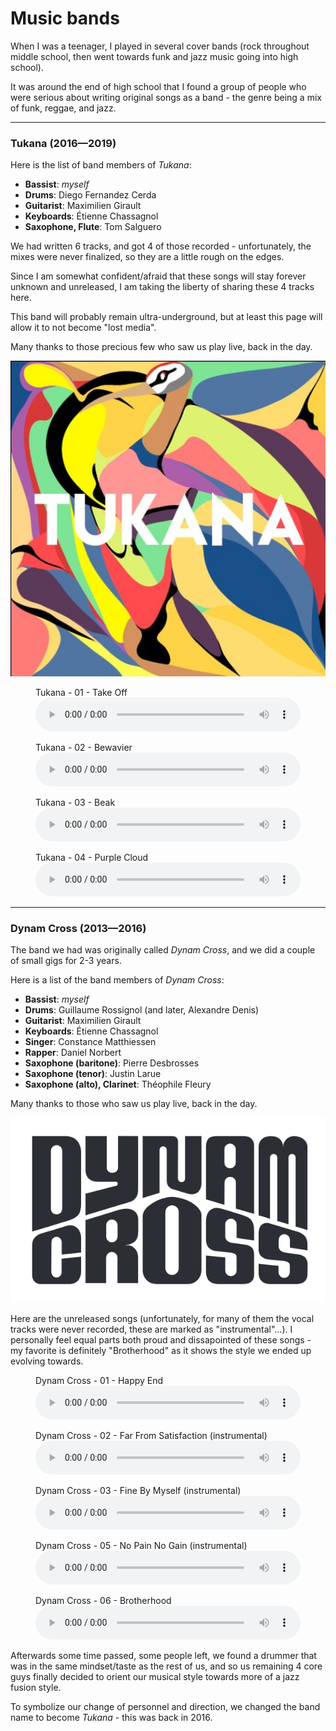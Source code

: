 
# Music bands

When I was a teenager, I played in several cover bands (rock throughout middle school, then went towards funk and jazz music going into high school).

It was around the end of high school that I found a group of people who were serious about writing original songs as a band - the genre being a mix of funk, reggae, and jazz.

---

### Tukana (2016—2019)

Here is the list of band members of *Tukana*:

- **Bassist**: *myself*
- **Drums**: Diego Fernandez Cerda
- **Guitarist**: Maximilien Girault
- **Keyboards**: Étienne Chassagnol
- **Saxophone, Flute**: Tom Salguero

We had written 6 tracks, and got 4 of those recorded - unfortunately, the mixes were never finalized, so they are a little rough on the edges.

Since I am somewhat confident/afraid that these songs will stay forever unknown and unreleased, I am taking the liberty of sharing these 4 tracks here.

This band will probably remain ultra-underground, but at least this page will allow it to not become "lost media".

Many thanks to those precious few who saw us play live, back in the day.

![](tukana/cover.jpg)

<figure><figcaption>Tukana - 01 - Take Off</figcaption>
<audio  src="tukana/Tukana - 01 - Take Off.mp3" controls style="width:100%;">
	<a href="tukana/Tukana - 01 - Take Off.mp3">Download</a></audio>
</figure>

<figure><figcaption>Tukana - 02 - Bewavier</figcaption>
<audio  src="tukana/Tukana - 02 - Bewavier.mp3" controls style="width:100%;">
	<a href="tukana/Tukana - 02 - Bewavier.mp3">Download</a></audio>
</figure>

<figure><figcaption>Tukana - 03 - Beak</figcaption>
<audio  src="tukana/Tukana - 03 - Beak.mp3" controls style="width:100%;">
	<a href="tukana/Tukana - 03 - Beak.mp3">Download</a></audio>
</figure>

<figure><figcaption>Tukana - 04 - Purple Cloud</figcaption>
<audio  src="tukana/Tukana - 04 - Purple Cloud.mp3" controls style="width:100%;">
	<a href="tukana/Tukana - 04 - Purple Cloud.mp3">Download</a></audio>
</figure>

---

### Dynam Cross (2013—2016)

The band we had was originally called *Dynam Cross*, and we did a couple of small gigs for 2-3 years.

Here is a list of the band members of *Dynam Cross*:

- **Bassist**: *myself*
- **Drums**: Guillaume Rossignol (and later, Alexandre Denis)
- **Guitarist**: Maximilien Girault
- **Keyboards**: Étienne Chassagnol
- **Singer**: Constance Matthiessen
- **Rapper**: Daniel Norbert
- **Saxophone (baritone)**: Pierre Desbrosses
- **Saxophone (tenor)**: Justin Larue
- **Saxophone (alto), Clarinet**: Théophile Fleury

Many thanks to those who saw us play live, back in the day.

![](dynam-cross/logo.png)

Here are the unreleased songs (unfortunately, for many of them the vocal tracks were never recorded, these are marked as "instrumental"...).
I personally feel equal parts both proud and dissapointed of these songs - my favorite is definitely "Brotherhood" as it shows the style we ended up evolving towards.

<figure>     <figcaption>Dynam Cross - 01 - Happy End</figcaption>
<audio  src="dynam-cross/Dynam Cross - 01 - Happy End.mp3" controls style="width:100%;">
	<a href="dynam-cross/Dynam Cross - 01 - Happy End.mp3">Download</a></audio>
</figure>

<figure>     <figcaption>Dynam Cross - 02 - Far From Satisfaction (instrumental)</figcaption>
<audio  src="dynam-cross/Dynam Cross - 02 - Far From Satisfaction (instrumental).mp3" controls style="width:100%;">
	<a href="dynam-cross/Dynam Cross - 02 - Far From Satisfaction (instrumental).mp3">Download</a></audio>
</figure>

<figure>     <figcaption>Dynam Cross - 03 - Fine By Myself (instrumental)</figcaption>
<audio  src="dynam-cross/Dynam Cross - 03 - Fine By Myself (instrumental).mp3" controls style="width:100%;">
	<a href="dynam-cross/Dynam Cross - 03 - Fine By Myself (instrumental).mp3">Download</a></audio>
</figure>

<figure>     <figcaption>Dynam Cross - 05 - No Pain No Gain (instrumental)</figcaption>
<audio  src="dynam-cross/Dynam Cross - 05 - No Pain No Gain (instrumental).mp3" controls style="width:100%;">
	<a href="dynam-cross/Dynam Cross - 05 - No Pain No Gain (instrumental).mp3">Download</a></audio>
</figure>

<figure>     <figcaption>Dynam Cross - 06 - Brotherhood</figcaption>
<audio  src="dynam-cross/Dynam Cross - 06 - Brotherhood.mp3" controls style="width:100%;">
	<a href="dynam-cross/Dynam Cross - 06 - Brotherhood.mp3">Download</a></audio>
</figure>

Afterwards some time passed, some people left, we found a drummer that was in the same mindset/taste as the rest of us, and so us remaining 4 core guys finally decided to orient our musical style towards more of a jazz fusion style.

To symbolize our change of personnel and direction, we changed the band name to become *Tukana* - this was back in 2016.
